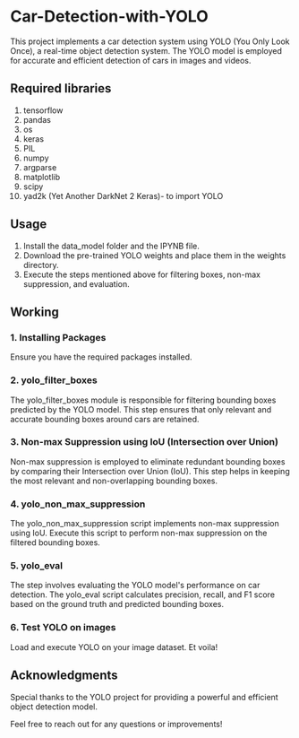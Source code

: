 # Car-Detection-with-YOLO
This project implements a car detection system using YOLO (You Only Look Once), a real-time object detection system. The YOLO model is employed for accurate and efficient detection of cars in images and videos.

## Required libraries

1. tensorflow
2. pandas
3. os
4. keras
5. PIL
6. numpy
7. argparse
8. matplotlib
9. scipy
10. yad2k (Yet Another DarkNet 2 Keras)- to import YOLO

## Usage
1. Install the data_model folder and the IPYNB file.
2. Download the pre-trained YOLO weights and place them in the weights directory.
3. Execute the steps mentioned above for filtering boxes, non-max suppression, and evaluation.

## Working
### 1. Installing Packages
Ensure you have the required packages installed.

### 2. yolo_filter_boxes
The yolo_filter_boxes module is responsible for filtering bounding boxes predicted by the YOLO model. This step ensures that only relevant and accurate bounding boxes around cars are retained.

### 3. Non-max Suppression using IoU (Intersection over Union)
Non-max suppression is employed to eliminate redundant bounding boxes by comparing their Intersection over Union (IoU). This step helps in keeping the most relevant and non-overlapping bounding boxes.

### 4. yolo_non_max_suppression
The yolo_non_max_suppression script implements non-max suppression using IoU. Execute this script to perform non-max suppression on the filtered bounding boxes.

### 5. yolo_eval
The step involves evaluating the YOLO model's performance on car detection. The yolo_eval script calculates precision, recall, and F1 score based on the ground truth and predicted bounding boxes.

### 6. Test YOLO on images
Load and execute YOLO on your image dataset. Et voila!

## Acknowledgments
Special thanks to the YOLO project for providing a powerful and efficient object detection model.

Feel free to reach out for any questions or improvements!
